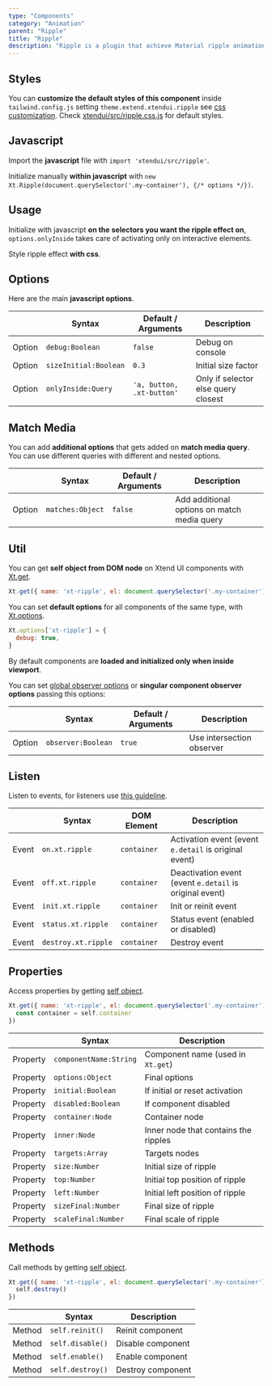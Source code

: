 ```yaml
---
type: "Components"
category: "Animation"
parent: "Ripple"
title: "Ripple"
description: "Ripple is a plugin that achieve Material ripple animation."
---
```


## Styles

You can **customize the default styles of this component** inside `tailwind.config.js` setting `theme.extend.xtendui.ripple` see [css customization](/components/global/preset#customization). Check [xtendui/src/ripple.css.js](https://github.com/xtendui/xtendui/blob/master/src/ripple.css.js) for default styles.

## Javascript

Import the **javascript** file with `import 'xtendui/src/ripple'`.

Initialize manually **within javascript** with `new Xt.Ripple(document.querySelector('.my-container'), {/* options */})`.

## Usage

Initialize with javascript **on the selectors you want the ripple effect on**, `options.onlyInside` takes care of activating only on interactive elements.

Style ripple effect **with css**.

<demo>
  <div class="docs_demo_item" data-iframe="demos/themes/animation/ripple-animation-v1">
  </div>
</demo>

## Options
 
Here are the main **javascript options**.

<div class="xt-overflow-sub overflow-y-hidden overflow-x-scroll my-5 xt-my-auto w-full">

|                         | Syntax                                    | Default / Arguments                       | Description                   |
| ----------------------- | ----------------------------------------- | ----------------------------- | ----------------------------- |
| Option                    | `debug:Boolean`                          | `false`        | Debug on console            |
| Option                    | `sizeInitial:Boolean`                          | `0.3`        | Initial size factor            |
| Option                    | `onlyInside:Query`                          | `'a, button, .xt-button'`        | Only if selector else query closest             |

</div>

## Match Media

You can add **additional options** that gets added on **match media query**. You can use different queries with different and nested options.

<div class="xt-overflow-sub overflow-y-hidden overflow-x-scroll my-5 xt-my-auto w-full">

|                         | Syntax                                    | Default / Arguments                       | Description                   |
| ----------------------- | ----------------------------------------- | ----------------------------- | ----------------------------- |
| Option                  | `matches:Object`                              | `false`                     | Add additional options on match media query           |

</div>

## Util

You can get **self object from DOM node** on Xtend UI components with [Xt.get](/components/global/javascript#xt-get).

```js
Xt.get({ name: 'xt-ripple', el: document.querySelector('.my-container') }).then(self => {})
```

You can set **default options** for all components of the same type, with [Xt.options](/components/global/javascript#xt-options).

```js
Xt.options['xt-ripple'] = {
  debug: true,
}
```

By default components are **loaded and initialized only when inside viewport**.

You can set [global observer options](/components/global/javascript/#xt-observe) or **singular component observer options** passing this options:

<div class="xt-overflow-sub overflow-y-hidden overflow-x-scroll my-5 xt-my-auto w-full">

|                         | Syntax                                    | Default / Arguments                       | Description                   |
| ----------------------- | ----------------------------------------- | ----------------------------- | ----------------------------- |
| Option                    | `observer:Boolean`                          | `true`        | Use intersection observer            |

</div>

## Listen

Listen to events, for listeners use [this guideline](/components/global/javascript#listeners).

<div class="xt-overflow-sub overflow-y-hidden overflow-x-scroll my-5 xt-my-auto w-full">

|                         | Syntax                                    | DOM Element                    | Description                   |
| ----------------------- | ----------------------------------------- | ----------------------------- | ----------------------------- |
| Event                   | `on.xt.ripple`       | `container` | Activation event (event `e.detail` is original event)             |
| Event                   | `off.xt.ripple`      | `container` | Deactivation event (event `e.detail` is original event)            |
| Event                   | `init.xt.ripple`           | `container` | Init or reinit event             |
| Event                   | `status.xt.ripple`           | `container` | Status event (enabled or disabled)             |
| Event                   | `destroy.xt.ripple`           | `container` | Destroy event             |

</div>

## Properties

Access properties by getting [self object](/components/global/javascript#xt-get).

```js
Xt.get({ name: 'xt-ripple', el: document.querySelector('.my-container') }).then(self => {
  const container = self.container
})
```

<div class="xt-overflow-sub overflow-y-hidden overflow-x-scroll my-5 xt-my-auto w-full">

|                         | Syntax                                   | Description                   |
| ----------------------- | ---------------------------------------- | ----------------------------- |
| Property                   | `componentName:String`       | Component name (used in `Xt.get`)             |
| Property                   | `options:Object`       | Final options             |
| Property                   | `initial:Boolean`       | If initial or reset activation             |
| Property                   | `disabled:Boolean`       | If component disabled            |
| Property                   | `container:Node`       | Container node             |
| Property                   | `inner:Node`       | Inner node that contains the ripples             |
| Property                   | `targets:Array`       | Targets nodes            |
| Property                   | `size:Number`       | Initial size of ripple            |
| Property                   | `top:Number`       | Initial top position of ripple            |
| Property                   | `left:Number`       | Initial left position of ripple            |
| Property                   | `sizeFinal:Number`       | Final size of ripple            |
| Property                   | `scaleFinal:Number`       | Final scale of ripple            |

</div>

## Methods

Call methods by getting [self object](/components/global/javascript#xt-get).

```js
Xt.get({ name: 'xt-ripple', el: document.querySelector('.my-container') }).then(self => {
  self.destroy()
})
```

<div class="xt-overflow-sub overflow-y-hidden overflow-x-scroll my-5 xt-my-auto w-full">

|                         | Syntax                                    | Description                   |
| ----------------------- | ----------------------------------------- | ----------------------------- |
| Method                  | `self.reinit()`       | Reinit component             |
| Method                  | `self.disable()`                          | Disable component             |
| Method                  | `self.enable()`                          | Enable component             |
| Method                  | `self.destroy()`              | Destroy component            |

</div>
